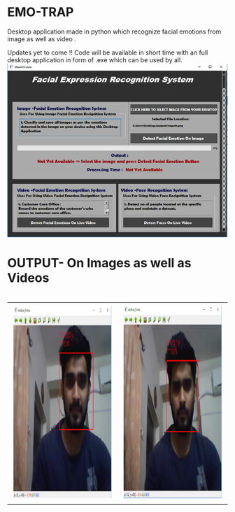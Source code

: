 # EMO-TRAP
Desktop application made in python which recognize facial emotions from image as well as video . 


Updates yet to come !! Code will be available in short time with an full desktop application in form of .exe which can be used by all.
![](ssemotion.PNG)

<h1>OUTPUT- On Images as well as Videos<H1>

<table>
<tr>
<th><img src="https://github.com/Aayushpatel007/EMO-TRAP/blob/master/happy.PNG" width="440" height="440"></th>
<th><img src="https://github.com/Aayushpatel007/EMO-TRAP/blob/master/angry.PNG" width="440" height="440"></th>
</tr>
<table>
